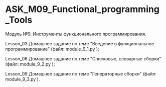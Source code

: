 # ASK_M09_Functional_programming_Tools
Модуль №9. Инструменты функционального программирования.

Lesson_03 Домашнее задание по теме "Введение в функциональное программирование" (файл: module_9_1.py );

Lesson_06 Домашнее задание по теме "Списковые, словарные сборки" (файл: module_9_2.py );

Lesson_09 Домашнее задание по теме "Генераторные сборки" (файл: module_9_3.py ).

